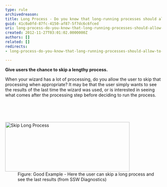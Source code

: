 ```yaml
---
type: rule
archivedreason: 
title: Long Process - Do you know that long-running processes should allow to 'Skip' the processing (when appropriate)?
guid: 41c0a0fd-87fc-4150-af87-5f7dc6c6fced
uri: long-process-do-you-know-that-long-running-processes-should-allow-to-skip-the-processing-when-appropriate
created: 2012-11-27T03:01:02.0000000Z
authors: []
related: []
redirects:
- long-process-do-you-know-that-long-running-processes-should-allow-to-skip-the-processing-(when-appropriate)

---
```



<p><strong>Give users the chance to skip a lengthy process.</strong></p>
<p>When your wizard has a lot of processing, do you allow the user to skip that processing when appropriate? It may be that the user simply wants to see the results of the last time the wizard was used, or is interested in seeing what comes after the processing step before deciding to run the process.</p>
<br><excerpt class='endintro'></excerpt><br>
​<dl class="goodImage"><dt><img width="378" height="162" src="http&#58;//www.ssw.com.au/ssw/Standards/Rules/Images/SkipLongProcess.gif" alt="Skip Long Process" style="width&#58;400px;height&#58;160px;" /></dt>
<dd>Figure&#58; Good Example - Here the user can skip a long process and see the last results (from SSW Diagnostics)</dd></dl>



